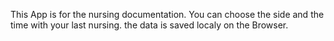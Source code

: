 This App is for the nursing documentation. You can choose the side and the time with your last nursing. the data is saved localy on the Browser.
